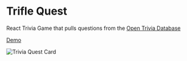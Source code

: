# Trifle Quest

React Trivia Game that pulls questions from the <a href="https://opentdb.com/">Open Trivia Database</a>

<a href="https://alanv73.github.io/TriviaGame/">Demo</a>

![Trivia Quest Card](https://imgur.com/mjAxzQx)

